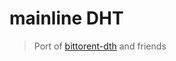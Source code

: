 # mainline DHT

> Port of [bittorent-dth](https://github.com/webtorrent/bittorrent-dht) and friends
